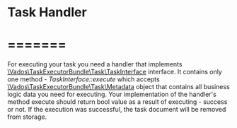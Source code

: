 Task Handler
=
=======
=

For executing your task you need a handler that implements 
[\Vados\TaskExecutorBundle\Task\TaskInterface](../src/Task/TaskInterface.php) interface. It contains only one method - 
_TaskInterface::execute_ which accepts [\Vados\TaskExecutorBundle\Task\Metadata](../src/Task/Metadata.php) object that 
contains all business logic data you need for executing. Your implementation of the handler's method execute should 
return bool value as a result of executing - success or not. If the execution was successful, the task document will be 
removed from storage. 